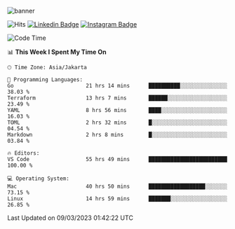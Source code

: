 ![banner](https://readme-typing-svg.herokuapp.com/?lines=Hello,+There!+👋;This+is+ryanbekhen....;Nice+to+meet+you!&center=false)

![Hits](https://hits.seeyoufarm.com/api/count/incr/badge.svg?url=https%3A%2F%2Fgithub.com%2Fryanbekhen%2Fhit-counter&count_bg=%2379C83D&title_bg=%23555555&icon=github.svg&icon_color=%23E7E7E7&title=Provile+views&edge_flat=true)
[![Linkedin Badge](https://img.shields.io/badge/-LinkedIn-0e76a8?style=flat-square&logo=Linkedin&logoColor=white)](https://linkedin.com/in/ryanbekhen)
[![Instagram Badge](https://img.shields.io/badge/-Instagram-e4405f?style=flat-square&logo=Instagram&logoColor=white)](https://instagram.com/ryanbekhen.dev/)

<!--START_SECTION:waka-->
![Code Time](http://img.shields.io/badge/Code%20Time-187%20hrs%2043%20mins-blue)

📊 **This Week I Spent My Time On** 

```text
🕑︎ Time Zone: Asia/Jakarta

💬 Programming Languages: 
Go                       21 hrs 14 mins      ██████████░░░░░░░░░░░░░░░   38.03 % 
Terraform                13 hrs 7 mins       ██████░░░░░░░░░░░░░░░░░░░   23.49 % 
YAML                     8 hrs 56 mins       ████░░░░░░░░░░░░░░░░░░░░░   16.03 % 
TOML                     2 hrs 32 mins       █░░░░░░░░░░░░░░░░░░░░░░░░   04.54 % 
Markdown                 2 hrs 8 mins        █░░░░░░░░░░░░░░░░░░░░░░░░   03.84 % 

🔥 Editors: 
VS Code                  55 hrs 49 mins      █████████████████████████   100.00 % 

💻 Operating System: 
Mac                      40 hrs 50 mins      ██████████████████░░░░░░░   73.15 % 
Linux                    14 hrs 59 mins      ███████░░░░░░░░░░░░░░░░░░   26.85 % 
```


 Last Updated on 09/03/2023 01:42:22 UTC
<!--END_SECTION:waka-->
